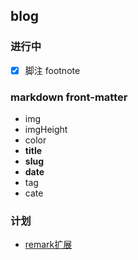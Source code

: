 ## blog

### 进行中
- [x] 脚注 footnote

### markdown front-matter
- img
- imgHeight
- color
- **title**
- **slug**
- **date**
- tag
- cate


### 计划
- [remark扩展](https://github.com/remarkjs/remark/blob/main/doc/plugins.md#list-of-plugins)



<!-- React 检查地址（#h1) -》 对应的id标签高亮显示！ -->
